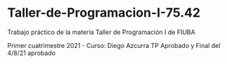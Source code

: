# Taller-de-Programacion-I-75.42
Trabajo práctico de la materia Taller de Programación I de FIUBA

Primer cuatrimestre 2021 - Curso: Diego Azcurra
TP Aprobado y Final del 4/8/21 aprobado
